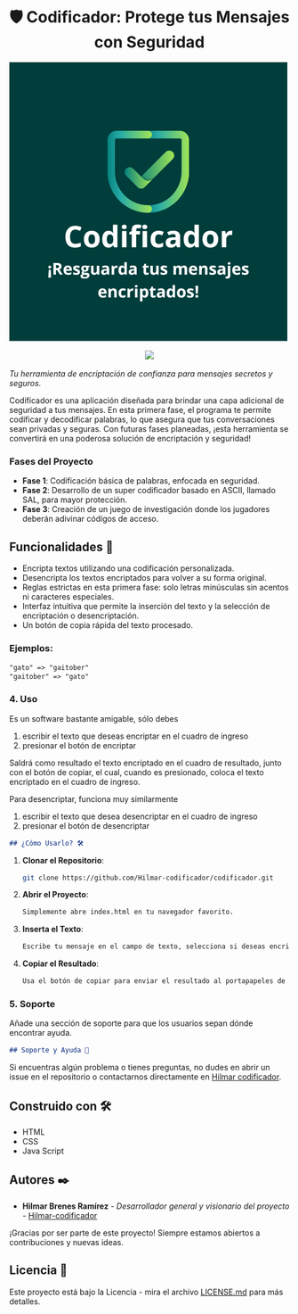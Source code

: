 # <h1 align="center"> 🛡️ Codificador: Protege tus Mensajes con Seguridad </h1>

![Logo del Codificador](Imagenes/Codificador.png)

   <p align="center">
   <img src="https://img.shields.io/badge/STATUS-EN%20DESARROLLO-green">
   </p>

_Tu herramienta de encriptación de confianza para mensajes secretos y seguros._

Codificador es una aplicación diseñada para brindar una capa adicional de seguridad a tus mensajes. En esta primera fase, el programa te permite codificar y decodificar palabras, lo que asegura que tus conversaciones sean privadas y seguras. Con futuras fases planeadas, ¡esta herramienta se convertirá en una poderosa solución de encriptación y seguridad!

### Fases del Proyecto
- **Fase 1**: Codificación básica de palabras, enfocada en seguridad.
- **Fase 2**: Desarrollo de un super codificador basado en ASCII, llamado SAL, para mayor protección.
- **Fase 3**: Creación de un juego de investigación donde los jugadores deberán adivinar códigos de acceso.

## Funcionalidades 🚀

- Encripta textos utilizando una codificación personalizada.
- Desencripta los textos encriptados para volver a su forma original.
- Reglas estrictas en esta primera fase: solo letras minúsculas sin acentos ni caracteres especiales.
- Interfaz intuitiva que permite la inserción del texto y la selección de encriptación o desencriptación.
- Un botón de copia rápida del texto procesado.

### Ejemplos:
```plaintext
"gato" => "gaitober"
"gaitober" => "gato"
```

### 4. **Uso**
   Es un software bastante amigable, sólo debes 
   1. escribir el texto que deseas encriptar en el cuadro de ingreso
   2. presionar el botón de encriptar

   Saldrá como resultado el texto encriptado en el cuadro de resultado, junto con el botón de copiar, el cual, cuando es presionado, coloca el texto encriptado en el cuadro de ingreso.

   Para desencriptar, funciona muy similarmente
   1. escribir el texto que desea desencriptar en el cuadro de ingreso
   2. presionar el botón de desencriptar

```markdown
## ¿Cómo Usarlo? 🛠️
```

1. **Clonar el Repositorio**:
   ```bash
   git clone https://github.com/Hilmar-codificador/codificador.git

2. **Abrir el Proyecto**: 
   ```bash
   Simplemente abre index.html en tu navegador favorito.

3. **Inserta el Texto**: 
   ```bash
   Escribe tu mensaje en el campo de texto, selecciona si deseas encriptar o desencriptar, y haz clic en el botón correspondiente.

4. **Copiar el Resultado**: 
   ```bash
   Usa el botón de copiar para enviar el resultado al portapapeles de tu dispositivo.

### 5. **Soporte**
   Añade una sección de soporte para que los usuarios sepan dónde encontrar ayuda.

```markdown
## Soporte y Ayuda 💬
```

Si encuentras algún problema o tienes preguntas, no dudes en abrir un issue en el repositorio o contactarnos directamente en [Hilmar codificador](mailto:hilmar.brenes@live.com).


## Construido con 🛠️

* HTML
* CSS
* Java Script

## Autores ✒️

* **Hilmar Brenes Ramírez** - *Desarrollador general y visionario del proyecto* - [Hilmar-codificador](https://github.com/Hilmar-codificador)

¡Gracias por ser parte de este proyecto! Siempre estamos abiertos a contribuciones y nuevas ideas.

## Licencia 📄

Este proyecto está bajo la Licencia - mira el archivo [LICENSE.md](LICENSE.md) para más detalles.
